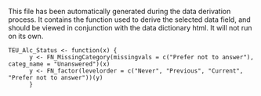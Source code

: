 This file has been automatically generated during the data derivation process.
It contains the function used to derive the selected data field, and should be viewed in conjunction with the data dictionary html.
It will not run on its own.


```
TEU_Alc_Status <- function(x) {
      y <- FN_MissingCategory(missingvals = c("Prefer not to answer"), categ_name = "Unanswered")(x)
      y <- FN_factor(levelorder = c("Never", "Previous", "Current", "Prefer not to answer"))(y)
      }
```


